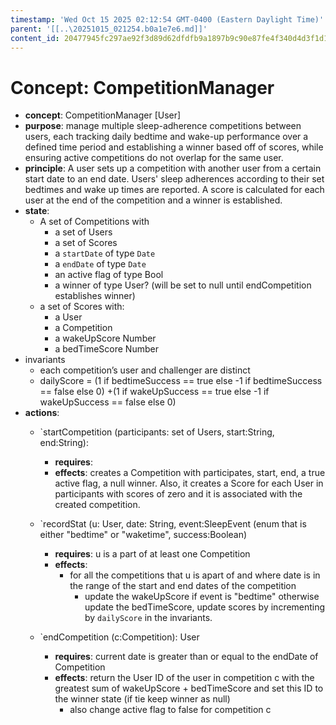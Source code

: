```yaml
---
timestamp: 'Wed Oct 15 2025 02:12:54 GMT-0400 (Eastern Daylight Time)'
parent: '[[..\20251015_021254.b0a1e7e6.md]]'
content_id: 20477945fc297ae92f3d89d62dfdfb9a1897b9c90e87fe4f340d4d3f1d123309
---
```


# Concept: CompetitionManager

* **concept**: CompetitionManager \[User]
* **purpose**: manage multiple sleep-adherence competitions between users, each tracking daily bedtime and wake-up performance over a defined time period and establishing a winner based off of scores, while ensuring active competitions do not overlap for the same user.
* **principle**: A user sets up a competition with another user from a certain start date to an end date. Users' sleep adherences according to their set bedtimes and wake up times are reported. A score is calculated for each user at the end of the competition and a winner is established.
* **state**:
  * A set of Competitions with
    * a set of Users
    * a set of Scores
    * a `startDate` of type `Date`
    * a `endDate` of type `Date`
    * an active flag of type Bool
    * a winner of type User? (will be set to null until endCompetition establishes winner)
  * a set of Scores with:
    * a User
    * a Competition
    * a wakeUpScore Number
    * a bedTimeScore Number
* invariants
  * each competition’s user and challenger are distinct
  * dailyScore = (1 if bedtimeSuccess == true else -1 if bedtimeSuccess == false else 0) +(1 if wakeUpSuccess == true else -1 if wakeUpSuccess == false else 0)
* **actions**:
  * \`startCompetition (participants: set of Users, start:String, end:String):
    * **requires**: 
    * **effects**: creates a Competition with participates, start, end, a true active flag, a null winner. Also, it creates a Score for each User in participants with scores of zero and it is associated with the created competition.

  * \`recordStat (u: User, date: String, event:SleepEvent (enum that is either "bedtime" or "waketime", success:Boolean)
    * **requires**: u is a part of at least one Competition
    * **effects**:
      * for all the competitions that u is apart of and where date is in the range of the start and end dates of the competition
        * update the wakeUpScore if event is "bedtime" otherwise update the bedTimeScore, update scores by incrementing by `dailyScore` in the invariants.

  * \`endCompetition (c:Competition): User
    * **requires**: current date is greater than or equal to the endDate of Competition
    * **effects**: return the User ID of the user in competition c with the greatest sum of wakeUpScore + bedTimeScore and set this ID to the winner state (if tie keep winner as null)
      * also  change active flag to false for competition c
